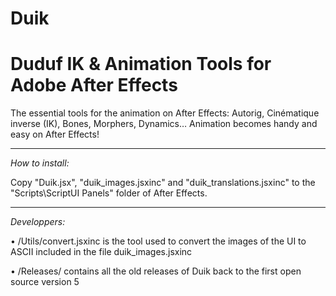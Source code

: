 Duik
====
Duduf IK &amp; Animation Tools for Adobe After Effects
====

The essential tools for the animation on After Effects: Autorig, Cinématique inverse (IK), Bones, Morphers, Dynamics… Animation becomes handy and easy on After Effects!

____
_How to install:_

Copy "Duik.jsx", "duik\_images.jsxinc" and "duik\_translations.jsxinc" to the "Scripts\ScriptUI Panels" folder of After Effects.

____
_Developpers:_

• /Utils/convert.jsxinc is the tool used to convert the images of the UI to ASCII included in the file duik_images.jsxinc

• /Releases/ contains all the old releases of Duik back to the first open source version 5

